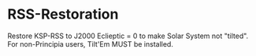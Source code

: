 # RSS-Restoration
Restore KSP-RSS to J2000 Eclieptic = 0 to make Solar System not "tilted". For non-Principia users, Tilt'Em MUST be installed.
